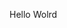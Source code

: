 Hello Wolrd




























































































































































































































































































































































































































































































































































































































































































































































































































































































































































































































































































































































































































































































































































































































































































































































































































































































































































































































































































































































































































































































































































































































































































































































































































































































































































































































































































































































































































































































































































































































































































































































































































































































































































































































































































































































































































































































































































































































































































































































































































































































































































































































































































































































































































































































































































































































































































































































































































































































































































































































































